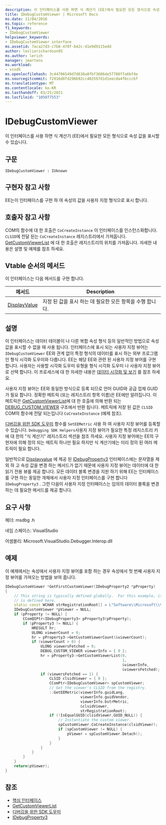 ```yaml
---
description: 이 인터페이스를 사용 하면 식 계산기 (EE)에서 필요한 모든 형식으로 속성 값을 표시할 수 있습니다.
title: IDebugCustomViewer | Microsoft Docs
ms.date: 11/04/2016
ms.topic: reference
f1_keywords:
- IDebugCustomViewer
helpviewer_keywords:
- IDebugCustomViewer interface
ms.assetid: 7aca27d3-c7b8-470f-b42c-d1e9d9115edd
author: leslierichardson95
ms.author: lerich
manager: jmartens
ms.workload:
- vssdk
ms.openlocfilehash: 3c44706549d7d638a8fbf3686de57780ffa6bf4e
ms.sourcegitcommit: f2916d8fd296b92cc402597d1d1eecda4f6cccbf
ms.translationtype: MT
ms.contentlocale: ko-KR
ms.lasthandoff: 03/25/2021
ms.locfileid: "105077553"
---
```

# <a name="idebugcustomviewer"></a>IDebugCustomViewer
이 인터페이스를 사용 하면 식 계산기 (EE)에서 필요한 모든 형식으로 속성 값을 표시할 수 있습니다.

## <a name="syntax"></a>구문

```
IDebugCustomViewer : IUknown
```

## <a name="notes-for-implementers"></a>구현자 참고 사항
EE는이 인터페이스를 구현 하 여 속성의 값을 사용자 지정 형식으로 표시 합니다.

## <a name="notes-for-callers"></a>호출자 참고 사항
COM의 함수에 대 한 호출은 `CoCreateInstance` 이 인터페이스를 인스턴스화합니다. `CLSID`에 전달 된는 `CoCreateInstance` 레지스트리에서 가져옵니다. [GetCustomViewerList](../../../extensibility/debugger/reference/idebugproperty3-getcustomviewerlist.md) 에 대 한 호출은 레지스트리의 위치를 가져옵니다. 자세한 내용은 설명 및 예제를 참조 하세요.

## <a name="methods-in-vtable-order"></a>Vtable 순서의 메서드
이 인터페이스는 다음 메서드를 구현 합니다.

|메서드|Description|
|------------|-----------------|
|[DisplayValue](../../../extensibility/debugger/reference/idebugcustomviewer-displayvalue.md)|지정 된 값을 표시 하는 데 필요한 모든 항목을 수행 합니다.|

## <a name="remarks"></a>설명
이 인터페이스는 데이터 테이블이 나 다른 복합 속성 형식 등의 일반적인 방법으로 속성 값을 표시할 수 없을 때 사용 됩니다. 인터페이스에 표시 되는 사용자 지정 뷰어는 `IDebugCustomViewer` EE와 관계 없이 특정 형식의 데이터를 표시 하는 외부 프로그램인 형식 시각화 도우미와 다릅니다. EE는 해당 EE와 관련 된 사용자 지정 뷰어를 구현 합니다. 사용자는 사용할 시각화 도우미 유형을 형식 시각화 도우미 나 사용자 지정 뷰어로 선택 합니다. 이 프로세스에 대 한 자세한 내용은 [데이터 시각화 및 보기](../../../extensibility/debugger/visualizing-and-viewing-data.md) 를 참조 하세요.

사용자 지정 뷰어는 EE와 동일한 방식으로 등록 되므로 언어 GUID와 공급 업체 GUID가 필요 합니다. 정확한 메트릭 (또는 레지스트리 항목 이름)은 EE에만 알려집니다. 이 메트릭은 [GetCustomViewerList](../../../extensibility/debugger/reference/idebugproperty3-getcustomviewerlist.md)에 대 한 호출에 의해 반환 되는 [DEBUG_CUSTOM_VIEWER](../../../extensibility/debugger/reference/debug-custom-viewer.md) 구조에서 반환 됩니다. 메트릭에 저장 된 값은 `CLSID` COM의 함수에 전달 되는입니다 `CoCreateInstance` (예제 참조).

[디버깅을 위한 SDK 도우미](../../../extensibility/debugger/reference/sdk-helpers-for-debugging.md) 함수를 `SetEEMetric` 사용 하 여 사용자 지정 뷰어를 등록할 수 있습니다. `Debugging SDK Helpers`사용자 지정 뷰어가 필요한 특정 레지스트리 키에 대 한의 "식 계산기" 레지스트리 섹션을 참조 하세요. 사용자 지정 뷰어에는 EE의 구현자에 의해 정의 되는 메트릭 하나만 필요 하지만 식 계산기에는 미리 정의 된 여러 메트릭이 필요 합니다.

일반적으로 [Displayvalue](../../../extensibility/debugger/reference/idebugcustomviewer-displayvalue.md) 에 제공 된 [IDebugProperty3](../../../extensibility/debugger/reference/idebugproperty3.md) 인터페이스에는 문자열을 제외 하 고 속성 값을 변경 하는 메서드가 없기 때문에 사용자 지정 뷰어는 데이터에 대 한 읽기 전용 뷰를 제공 합니다. 모든 데이터 블록 변경을 지원 하기 위해 EE는 인터페이스를 구현 하는 동일한 개체에서 사용자 지정 인터페이스를 구현 합니다 `IDebugProperty3` . 그런 다음이 사용자 지정 인터페이스는 임의의 데이터 블록을 변경 하는 데 필요한 메서드를 제공 합니다.

## <a name="requirements"></a>요구 사항
헤더: msdbg .h

네임 스페이스: VisualStudio

어셈블리: Microsoft.VisualStudio.Debugger.Interop.dll

## <a name="example"></a>예제
이 예제에서는 속성에서 사용자 지정 뷰어를 포함 하는 경우 속성에서 첫 번째 사용자 지정 뷰어를 가져오는 방법을 보여 줍니다.

```cpp
IDebugCustomViewer *GetFirstCustomViewer(IDebugProperty2 *pProperty)
{
    // This string is typically defined globally.  For this example, it
    // is defined here.
    static const WCHAR strRegistrationRoot[] = L"Software\\Microsoft\\VisualStudio\\8.0Exp";
    IDebugCustomViewer *pViewer = NULL;
    if (pProperty != NULL) {
        CComQIPtr<IDebugProperty3> pProperty3(pProperty);
        if (pProperty3 != NULL) {
            HRESULT hr;
            ULONG viewerCount = 0;
            hr = pProperty3->GetCustomViewerCount(&viewerCount);
            if (viewerCount > 0) {
                ULONG viewersFetched = 0;
                DEBUG_CUSTOM_VIEWER viewerInfo = { 0 };
                hr = pProperty3->GetCustomViewerList(0,
                                                     1,
                                                     &viewerInfo,
                                                     &viewersFetched);
                if (viewersFetched == 1) {
                    CLSID clsidViewer = { 0 };
                    CComPtr<IDebugCustomViewer> spCustomViewer;
                    // Get the viewer's CLSID from the registry.
                    ::GetEEMetric(viewerInfo.guidLang,
                                  viewerInfo.guidVendor,
                                  viewerInfo.bstrMetric,
                                  &clsidViewer,
                                  strRegistrationRoot);
                    if (!IsEqualGUID(clsidViewer,GUID_NULL)) {
                        // Instantiate the custom viewer.
                        spCustomViewer.CoCreateInstance(clsidViewer);
                        if (spCustomViewer != NULL) {
                            pViewer = spCustomViewer.Detach();
                        }
                    }
                }
            }
        }
    }
    return(pViewer);
}
```

## <a name="see-also"></a>참조
- [핵심 인터페이스](../../../extensibility/debugger/reference/core-interfaces.md)
- [GetCustomViewerList](../../../extensibility/debugger/reference/idebugproperty3-getcustomviewerlist.md)
- [디버깅을 위한 SDK 도우미](../../../extensibility/debugger/reference/sdk-helpers-for-debugging.md)
- [IDebugProperty3](../../../extensibility/debugger/reference/idebugproperty3.md)

